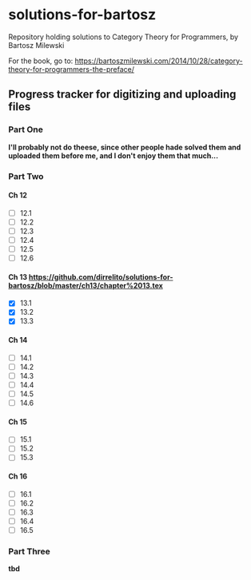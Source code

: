 # solutions-for-bartosz
Repository holding solutions to Category Theory for Programmers, by Bartosz Milewski

For the book, go to: https://bartoszmilewski.com/2014/10/28/category-theory-for-programmers-the-preface/

## Progress tracker for digitizing and uploading files

### Part One

**I'll probably not do theese, since other people hade solved them and uploaded them before me, and I don't enjoy them that much...**

### Part Two
#### Ch 12
 - [ ] 12.1
 - [ ] 12.2
 - [ ] 12.3
 - [ ] 12.4
 - [ ] 12.5
 - [ ] 12.6
#### Ch 13 https://github.com/dirrelito/solutions-for-bartosz/blob/master/ch13/chapter%2013.tex
 - [x] 13.1
 - [x] 13.2
 - [x] 13.3
#### Ch 14
 - [ ] 14.1
 - [ ] 14.2
 - [ ] 14.3
 - [ ] 14.4
 - [ ] 14.5
 - [ ] 14.6
#### Ch 15 
 - [ ] 15.1
 - [ ] 15.2
 - [ ] 15.3
 #### Ch 16
 - [ ] 16.1
 - [ ] 16.2
 - [ ] 16.3
 - [ ] 16.4
 - [ ] 16.5
 
### Part Three

**tbd**
